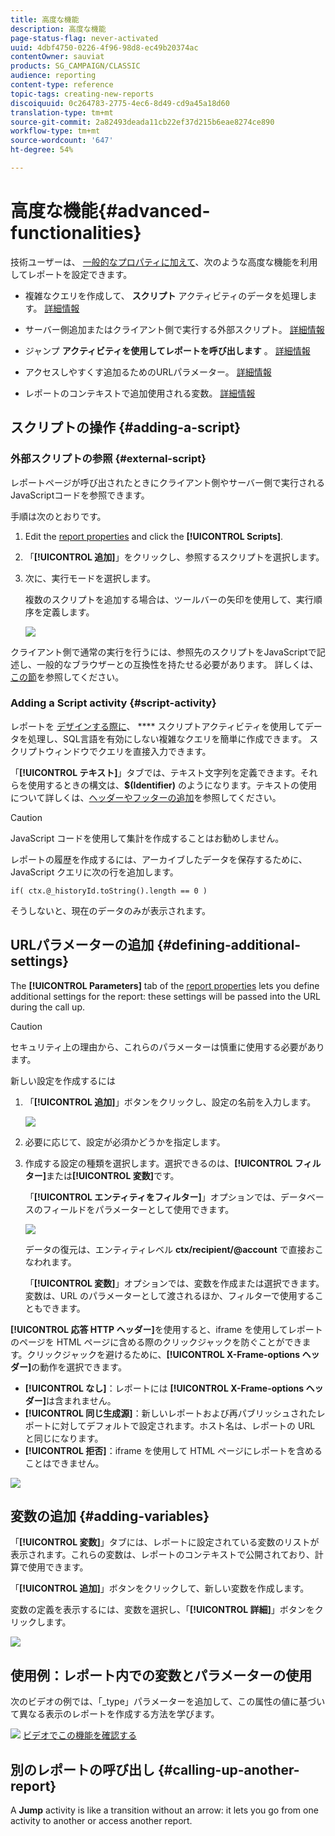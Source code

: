 ```yaml
---
title: 高度な機能
description: 高度な機能
page-status-flag: never-activated
uuid: 4dbf4750-0226-4f96-98d8-ec49b20374ac
contentOwner: sauviat
products: SG_CAMPAIGN/CLASSIC
audience: reporting
content-type: reference
topic-tags: creating-new-reports
discoiquuid: 0c264783-2775-4ec6-8d49-cd9a45a18d60
translation-type: tm+mt
source-git-commit: 2a82493deada11cb22ef37d215b6eae8274ce890
workflow-type: tm+mt
source-wordcount: '647'
ht-degree: 54%

---
```



# 高度な機能{#advanced-functionalities}

技術ユーザーは、 [一般的なプロパティに加えて](../../reporting/using/properties-of-the-report.md)、次のような高度な機能を利用してレポートを設定できます。

* 複雑なクエリを作成して、 **スクリプト** アクティビティのデータを処理します。 [詳細情報](#script-activity)

* サーバー側追加またはクライアント側で実行する外部スクリプト。 [詳細情報](#external-script)

* ジャンプ **アクティビティを使用してレポートを呼び出します** 。 [詳細情報](#calling-up-another-report)

* アクセスしやすくす追加るためのURLパラメーター。 [詳細情報](#calling-up-another-report)

* レポートのコンテキストで追加使用される変数。 [詳細情報](#adding-variables)

## スクリプトの操作 {#adding-a-script}

### 外部スクリプトの参照 {#external-script}

レポートページが呼び出されたときにクライアント側やサーバー側で実行されるJavaScriptコードを参照できます。

手順は次のとおりです。

1. Edit the [report properties](../../reporting/using/properties-of-the-report.md) and click the **[!UICONTROL Scripts]**.
1. 「**[!UICONTROL 追加]**」をクリックし、参照するスクリプトを選択します。
1. 次に、実行モードを選択します。

   複数のスクリプトを追加する場合は、ツールバーの矢印を使用して、実行順序を定義します。

   ![](assets/reporting_custom_js.png)

クライアント側で通常の実行を行うには、参照先のスクリプトをJavaScriptで記述し、一般的なブラウザーとの互換性を持たせる必要があります。 詳しくは、[この節](../../web/using/web-forms-answers.md)を参照してください。

### Adding a Script activity {#script-activity}

レポートを [デザインする際に](../../reporting/using/creating-a-new-report.md#modelizing-the-chart)、 **** スクリプトアクティビティを使用してデータを処理し、SQL言語を有効にしない複雑なクエリを簡単に作成できます。 スクリプトウィンドウでクエリを直接入力できます。

「**[!UICONTROL テキスト]**」タブでは、テキスト文字列を定義できます。それらを使用するときの構文は、**$(Identifier)** のようになります。テキストの使用について詳しくは、[ヘッダーやフッターの追加](../../reporting/using/element-layout.md#adding-a-header-and-a-footer)を参照してください。

>[!CAUTION]
>
>JavaScript コードを使用して集計を作成することはお勧めしません。

レポートの履歴を作成するには、アーカイブしたデータを保存するために、JavaScript クエリに次の行を追加します。

```
if( ctx.@_historyId.toString().length == 0 )
```

そうしないと、現在のデータのみが表示されます。

## URLパラメーターの追加 {#defining-additional-settings}

The **[!UICONTROL Parameters]** tab of the [report properties](../../reporting/using/properties-of-the-report.md) lets you define additional settings for the report: these settings will be passed into the URL during the call up.

>[!CAUTION]
>
>セキュリティ上の理由から、これらのパラメーターは慎重に使用する必要があります。

新しい設定を作成するには

1. 「**[!UICONTROL 追加]**」ボタンをクリックし、設定の名前を入力します。

   ![](assets/s_ncs_advuser_report_properties_09a.png)

1. 必要に応じて、設定が必須かどうかを指定します。

1. 作成する設定の種類を選択します。選択できるのは、**[!UICONTROL フィルター]**&#x200B;または&#x200B;**[!UICONTROL 変数]**&#x200B;です。

   「**[!UICONTROL エンティティをフィルター]**」オプションでは、データベースのフィールドをパラメーターとして使用できます。

   ![](assets/s_ncs_advuser_report_properties_09b.png)

   データの復元は、エンティティレベル **ctx/recipient/@account** で直接おこなわれます。

   「**[!UICONTROL 変数]**」オプションでは、変数を作成または選択できます。変数は、URL のパラメーターとして渡されるほか、フィルターで使用することもできます。

**[!UICONTROL 応答 HTTP ヘッダー]**&#x200B;を使用すると、iframe を使用してレポートのページを HTML ページに含める際のクリックジャックを防ぐことができます。クリックジャックを避けるために、**[!UICONTROL X-Frame-options ヘッダー]**&#x200B;の動作を選択できます。

* **[!UICONTROL なし]**：レポートには **[!UICONTROL X-Frame-options ヘッダー]**&#x200B;は含まれません。
* **[!UICONTROL 同じ生成源]**：新しいレポートおよび再パブリッシュされたレポートに対してデフォルトで設定されます。ホスト名は、レポートの URL と同じになります。
* **[!UICONTROL 拒否]**：iframe を使用して HTML ページにレポートを含めることはできません。

![](assets/s_ncs_advuser_report_properties_09c.png)

## 変数の追加 {#adding-variables}

「**[!UICONTROL 変数]**」タブには、レポートに設定されている変数のリストが表示されます。これらの変数は、レポートのコンテキストで公開されており、計算で使用できます。

「**[!UICONTROL 追加]**」ボタンをクリックして、新しい変数を作成します。

変数の定義を表示するには、変数を選択し、「**[!UICONTROL 詳細]**」ボタンをクリックします。

![](assets/s_ncs_advuser_report_properties_10.png)

## 使用例：レポート内での変数とパラメーターの使用

次のビデオの例では、「_type」パラメーターを追加して、この属性の値に基づいて異なる表示のレポートを作成する方法を学びます。

![](assets/do-not-localize/how-to-video.png) [ビデオでこの機能を確認する](https://helpx.adobe.com/campaign/classic/how-to/add-url-parameter-in-acv6.html?playlist=/ccx/v1/collection/product/campaign/classic/segment/business-practitioners/explevel/intermediate/applaunch/how-to-4/collection.ccx.js&amp;ref=helpx.adobe.com)


## 別のレポートの呼び出し {#calling-up-another-report}

A **Jump** activity is like a transition without an arrow: it lets you go from one activity to another or access another report.
